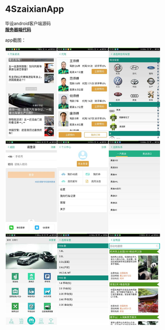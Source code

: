 # 4SzaixianApp
毕设android客户端源码  
[**服务器端代码**](https://github.com/jhd147350/4Szaixian)

app截图：  


![01](pic/01.jpg)
![02](pic/02.jpg)
![03](pic/03.jpg)
